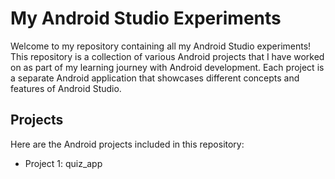 # My Android Studio Experiments

Welcome to my repository containing all my Android Studio experiments! This repository is a collection of various Android projects that I have worked on as part of my learning journey with Android development. Each project is a separate Android application that showcases different concepts and features of Android Studio.

## Projects

Here are the Android projects included in this repository:

-   Project 1: quiz_app